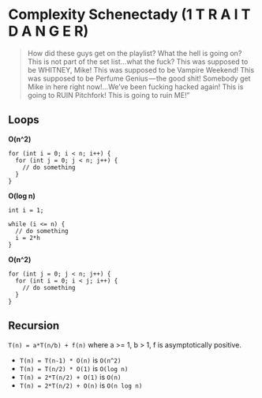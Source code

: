 # Complexity Schenectady (1 T R A I T D A N G E R)

> How did these guys get on the playlist? What the hell is going on? This is not part of the set list…what the fuck? This was supposed to be WHITNEY, Mike! This was supposed to be Vampire Weekend! This was supposed to be Perfume Genius — the good shit! Somebody get Mike in here right now!…We’ve been fucking hacked again! This is going to RUIN Pitchfork! This is going to ruin ME!”

## Loops

**O(n^2)**

```
for (int i = 0; i < n; i++) {
  for (int j = 0; j < n; j++) {
    // do something
  }
}
```

**O(log n)**


```
int i = 1;

while (i <= n) {
  // do something
  i = 2*h
}
```

**O(n^2)**

```
for (int j = 0; j < n; j++) {
  for (int i = 0; i < j; i++) {
    // do something
  }
}
```

## Recursion

`T(n) = a*T(n/b) + f(n)` where a >= 1, b > 1, f is asymptotically positive.

- `T(n) = T(n-1) * O(n)` is `O(n^2)`
- `T(n) = T(n/2) * O(1)` is `O(log n)`
- `T(n) = 2*T(n/2) + O(1)` is `O(n)`
- `T(n) = 2*T(n/2) + O(n)` is `O(n log n)`
